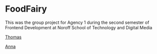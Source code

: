 # FoodFairy

This was the group project for Agency 1 during the second semester of Frontend Development at Noroff School of Technology and Digital Media

[Thomas](https://github.com/Eikhaugen)

[Anna](https://github.com/AnnaSkudsveen)
